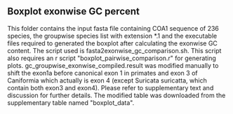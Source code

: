 ## Boxplot exonwise GC percent
This folder contains the input fasta file containing COA1 sequence of 236 species, the groupwise species list with extension *.1 and the executable files required to generated the boxplot after calculating the exonwise GC content. The script used is fasta2exonwise_gc_comparison.sh. This script also requires an r script "boxplot_pairwise_comparison.r" for generating plots. gc_groupwise_exonwise_compiled.result was modified manually to shift the exon1a before canonical exon 1 in primates and exon 3 of Caniformia which actually is exon 4 (except Suricata suricatta, which contain both exon3 and exon4). Please refer to supplementary text and discussion for further details. The modified table was downloaded from the supplementary table named "boxplot_data".
